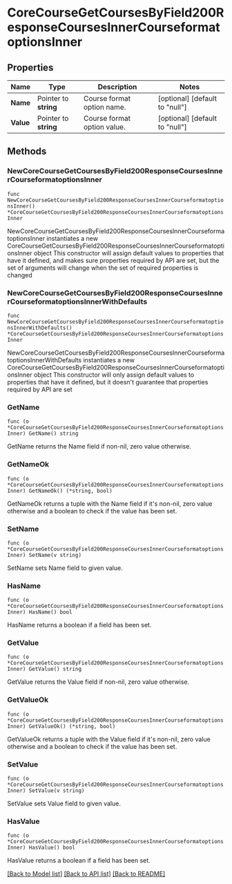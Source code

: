 # CoreCourseGetCoursesByField200ResponseCoursesInnerCourseformatoptionsInner

## Properties

Name | Type | Description | Notes
------------ | ------------- | ------------- | -------------
**Name** | Pointer to **string** | Course format option name. | [optional] [default to "null"]
**Value** | Pointer to **string** | Course format option value. | [optional] [default to "null"]

## Methods

### NewCoreCourseGetCoursesByField200ResponseCoursesInnerCourseformatoptionsInner

`func NewCoreCourseGetCoursesByField200ResponseCoursesInnerCourseformatoptionsInner() *CoreCourseGetCoursesByField200ResponseCoursesInnerCourseformatoptionsInner`

NewCoreCourseGetCoursesByField200ResponseCoursesInnerCourseformatoptionsInner instantiates a new CoreCourseGetCoursesByField200ResponseCoursesInnerCourseformatoptionsInner object
This constructor will assign default values to properties that have it defined,
and makes sure properties required by API are set, but the set of arguments
will change when the set of required properties is changed

### NewCoreCourseGetCoursesByField200ResponseCoursesInnerCourseformatoptionsInnerWithDefaults

`func NewCoreCourseGetCoursesByField200ResponseCoursesInnerCourseformatoptionsInnerWithDefaults() *CoreCourseGetCoursesByField200ResponseCoursesInnerCourseformatoptionsInner`

NewCoreCourseGetCoursesByField200ResponseCoursesInnerCourseformatoptionsInnerWithDefaults instantiates a new CoreCourseGetCoursesByField200ResponseCoursesInnerCourseformatoptionsInner object
This constructor will only assign default values to properties that have it defined,
but it doesn't guarantee that properties required by API are set

### GetName

`func (o *CoreCourseGetCoursesByField200ResponseCoursesInnerCourseformatoptionsInner) GetName() string`

GetName returns the Name field if non-nil, zero value otherwise.

### GetNameOk

`func (o *CoreCourseGetCoursesByField200ResponseCoursesInnerCourseformatoptionsInner) GetNameOk() (*string, bool)`

GetNameOk returns a tuple with the Name field if it's non-nil, zero value otherwise
and a boolean to check if the value has been set.

### SetName

`func (o *CoreCourseGetCoursesByField200ResponseCoursesInnerCourseformatoptionsInner) SetName(v string)`

SetName sets Name field to given value.

### HasName

`func (o *CoreCourseGetCoursesByField200ResponseCoursesInnerCourseformatoptionsInner) HasName() bool`

HasName returns a boolean if a field has been set.

### GetValue

`func (o *CoreCourseGetCoursesByField200ResponseCoursesInnerCourseformatoptionsInner) GetValue() string`

GetValue returns the Value field if non-nil, zero value otherwise.

### GetValueOk

`func (o *CoreCourseGetCoursesByField200ResponseCoursesInnerCourseformatoptionsInner) GetValueOk() (*string, bool)`

GetValueOk returns a tuple with the Value field if it's non-nil, zero value otherwise
and a boolean to check if the value has been set.

### SetValue

`func (o *CoreCourseGetCoursesByField200ResponseCoursesInnerCourseformatoptionsInner) SetValue(v string)`

SetValue sets Value field to given value.

### HasValue

`func (o *CoreCourseGetCoursesByField200ResponseCoursesInnerCourseformatoptionsInner) HasValue() bool`

HasValue returns a boolean if a field has been set.


[[Back to Model list]](../README.md#documentation-for-models) [[Back to API list]](../README.md#documentation-for-api-endpoints) [[Back to README]](../README.md)


